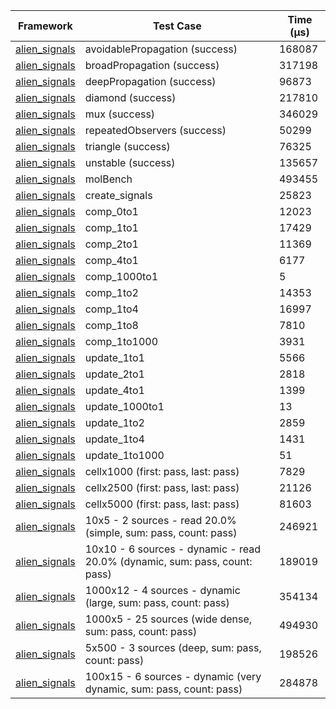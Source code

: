 | Framework | Test Case | Time (μs) |
| --- | --- | --- |
| [alien_signals](https://github.com/medz/alien-signals-dart) | avoidablePropagation (success) | 168087 |
| [alien_signals](https://github.com/medz/alien-signals-dart) | broadPropagation (success) | 317198 |
| [alien_signals](https://github.com/medz/alien-signals-dart) | deepPropagation (success) | 96873 |
| [alien_signals](https://github.com/medz/alien-signals-dart) | diamond (success) | 217810 |
| [alien_signals](https://github.com/medz/alien-signals-dart) | mux (success) | 346029 |
| [alien_signals](https://github.com/medz/alien-signals-dart) | repeatedObservers (success) | 50299 |
| [alien_signals](https://github.com/medz/alien-signals-dart) | triangle (success) | 76325 |
| [alien_signals](https://github.com/medz/alien-signals-dart) | unstable (success) | 135657 |
| [alien_signals](https://github.com/medz/alien-signals-dart) | molBench | 493455 |
| [alien_signals](https://github.com/medz/alien-signals-dart) | create_signals | 25823 |
| [alien_signals](https://github.com/medz/alien-signals-dart) | comp_0to1 | 12023 |
| [alien_signals](https://github.com/medz/alien-signals-dart) | comp_1to1 | 17429 |
| [alien_signals](https://github.com/medz/alien-signals-dart) | comp_2to1 | 11369 |
| [alien_signals](https://github.com/medz/alien-signals-dart) | comp_4to1 | 6177 |
| [alien_signals](https://github.com/medz/alien-signals-dart) | comp_1000to1 | 5 |
| [alien_signals](https://github.com/medz/alien-signals-dart) | comp_1to2 | 14353 |
| [alien_signals](https://github.com/medz/alien-signals-dart) | comp_1to4 | 16997 |
| [alien_signals](https://github.com/medz/alien-signals-dart) | comp_1to8 | 7810 |
| [alien_signals](https://github.com/medz/alien-signals-dart) | comp_1to1000 | 3931 |
| [alien_signals](https://github.com/medz/alien-signals-dart) | update_1to1 | 5566 |
| [alien_signals](https://github.com/medz/alien-signals-dart) | update_2to1 | 2818 |
| [alien_signals](https://github.com/medz/alien-signals-dart) | update_4to1 | 1399 |
| [alien_signals](https://github.com/medz/alien-signals-dart) | update_1000to1 | 13 |
| [alien_signals](https://github.com/medz/alien-signals-dart) | update_1to2 | 2859 |
| [alien_signals](https://github.com/medz/alien-signals-dart) | update_1to4 | 1431 |
| [alien_signals](https://github.com/medz/alien-signals-dart) | update_1to1000 | 51 |
| [alien_signals](https://github.com/medz/alien-signals-dart) | cellx1000 (first: pass, last: pass) | 7829 |
| [alien_signals](https://github.com/medz/alien-signals-dart) | cellx2500 (first: pass, last: pass) | 21126 |
| [alien_signals](https://github.com/medz/alien-signals-dart) | cellx5000 (first: pass, last: pass) | 81603 |
| [alien_signals](https://github.com/medz/alien-signals-dart) | 10x5 - 2 sources - read 20.0% (simple, sum: pass, count: pass) | 246921 |
| [alien_signals](https://github.com/medz/alien-signals-dart) | 10x10 - 6 sources - dynamic - read 20.0% (dynamic, sum: pass, count: pass) | 189019 |
| [alien_signals](https://github.com/medz/alien-signals-dart) | 1000x12 - 4 sources - dynamic (large, sum: pass, count: pass) | 354134 |
| [alien_signals](https://github.com/medz/alien-signals-dart) | 1000x5 - 25 sources (wide dense, sum: pass, count: pass) | 494930 |
| [alien_signals](https://github.com/medz/alien-signals-dart) | 5x500 - 3 sources (deep, sum: pass, count: pass) | 198526 |
| [alien_signals](https://github.com/medz/alien-signals-dart) | 100x15 - 6 sources - dynamic (very dynamic, sum: pass, count: pass) | 284878 |
